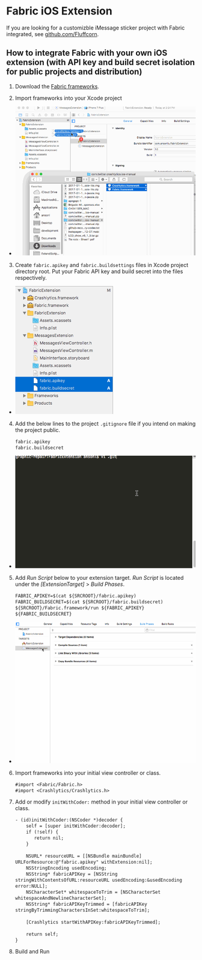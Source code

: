 **Fabric iOS Extension**
===================

If you are looking for a customizble iMessage sticker project with Fabric integrated, see [github.com/Fluffcorn](https://github.com/Fluffcorn/ios-sticker-packs-app).

How to integrate Fabric with your own iOS extension (with API key and build secret isolation for public projects and distribution)
-------------

1. Download the [Fabric frameworks](https://fabric.io/kits/ios/crashlytics/manual-install).

2. Import frameworks into your Xcode project

  - ![Import frameworks to Xcode project](https://raw.githubusercontent.com/ansonl/fabric-ios-extension/master/assets/import-frameworks.gif)

3. Create `fabric.apikey` and `fabric.buildsettings` files in Xcode project directory root. Put your Fabric API key and build secret into the files respectively.
  - ![Create files](https://raw.githubusercontent.com/ansonl/fabric-ios-extension/master/assets/create-files.png)

4. Add the below lines to the project `.gitignore` file if you intend on making the project public. 

    ```
    fabric.apikey
    fabric.buildsecret
    ```

  - ![Add files to .gitignore](https://raw.githubusercontent.com/ansonl/fabric-ios-extension/master/assets/add-files-to-gitignore.gif)

5. Add *Run Script* below to your extension target. *Run Script* is located under the *[ExtensionTarget]* > *Build Phases*. 

    ```
    FABRIC_APIKEY=$(cat ${SRCROOT}/fabric.apikey)
    FABRIC_BUILDSECRET=$(cat ${SRCROOT}/fabric.buildsecret)
    ${SRCROOT}/Fabric.framework/run ${FABRIC_APIKEY} ${FABRIC_BUILDSECRET}
    ```

- ![Add run script](https://github.com/ansonl/fabric-ios-extension/blob/master/assets/add-run-script.gif)

6. Import frameworks into your initial view controller or class.

    ```
    #import <Fabric/Fabric.h>
    #import <Crashlytics/Crashlytics.h>
    ```

7. Add or modify `initWithCoder:` method in your initial view controller or class.

    ```
    - (id)initWithCoder:(NSCoder *)decoder {
        self = [super initWithCoder:decoder];
        if (!self) {
           return nil;
        }
    
        NSURL* resourceURL = [[NSBundle mainBundle] URLForResource:@"fabric.apikey" withExtension:nil];
        NSStringEncoding usedEncoding;
        NSString* fabricAPIKey = [NSString stringWithContentsOfURL:resourceURL usedEncoding:&usedEncoding error:NULL];
        NSCharacterSet* whitespaceToTrim = [NSCharacterSet whitespaceAndNewlineCharacterSet];
        NSString* fabricAPIKeyTrimmed = [fabricAPIKey stringByTrimmingCharactersInSet:whitespaceToTrim];
    
        [Crashlytics startWithAPIKey:fabricAPIKeyTrimmed];
    
        return self;
    }
    ```

8. Build and Run
